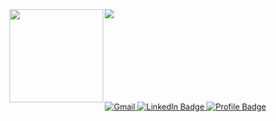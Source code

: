 <div>
<img align="left" height="165px" src="https://github-readme-stats.vercel.app/api?username=mbenson025&show_icons=true&hide_rank=true&hide=stars,&count_private=true&title_color=ADEFD1FF&text_color=f5f5f5&icon_color=9CC3D5FF&bg_color=171717&hide_border=true&show_icons=true"/>
<img align="left" src="https://github-readme-stats.vercel.app/api/top-langs/?username=mbenson025&layout=compact&title_color=ADEFD1FF&text_color=f5f5f5&icon_color=14b8a6&bg_color=171717&hide_border=true&locale=en&custom_title=Top%20%Languages"/>
</div>



<br><br><br><br><br><br><br><br>

<a href="mailto: mbenson025@gmail.com" target="_blank">
    <img src="https://img.shields.io/badge/Gmail-D14836?style=for-the-badge&logo=gmail&logoColor=white&color=071A2C" alt="Gmail"/>
  </a>


<a href="https://www.linkedin.com/in/mason-benson-6591b5102/" target="_blank">
    <img src="https://img.shields.io/badge/LinkedIn-blue?style=for-the-badge&logo=linkedin&logoColor=white&color=071A2C" alt="LinkedIn Badge"/>
  </a>
  
  <a href="https://mbenson-portfolio.herokuapp.com/" target="_blank">
    <img src="https://img.shields.io/badge/Profile-430098?style=for-the-badge&logo=heroku&logoColor=white&color=071A2C" alt="Profile Badge"/>
  </a>
